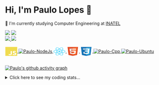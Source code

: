 <div>
  <h1> Hi, I'm Paulo Lopes 👋 </h1>
  <p>🔭 I'm currently studying Computer Engineering at <a href="https://inatel.br/home/" target="_blank">INATEL</a>
  
  </p>
  <div align="left"> 
  <a href="https://www.instagram.com/paulotc1999/" target="_blank"><img src="https://img.shields.io/badge/-Instagram-%23E4405F?style=for-the-badge&logo=instagram&logoColor=white" target="_blank"></a>
  <a href="https://www.linkedin.com/in/paulotc1999/" target="_blank"><img src="https://img.shields.io/badge/-LinkedIn-%230077B5?style=for-the-badge&logo=linkedin&logoColor=white" target="_blank"></a> 
</div>
  
</div>
<div align="left">
  <a href="https://github.com/paulotc1999">
  <img height="180em" src="https://github-readme-stats.vercel.app/api?username=paulotc1999&show_icons=true&theme=dark&include_all_commits=true&count_private=true&hide_rank=true"/>
  <img height="180em" src="https://github-readme-stats.vercel.app/api/top-langs/?username=paulotc1999&layout=compact&langs_count=9&theme=dark"/>
</div>
  
 <div style="display: inline_block"><br>
  <img align="center" alt="Paulo-Js" height="30" width="40" src="https://raw.githubusercontent.com/devicons/devicon/master/icons/javascript/javascript-plain.svg">
  <img align="center" alt="Paulo-NodeJs" height="30" width="40" src="https://cdn.jsdelivr.net/gh/devicons/devicon/icons/nodejs/nodejs-plain.svg">
  <img align="center" alt="Paulo-React" height="30" width="40" src="https://raw.githubusercontent.com/devicons/devicon/master/icons/react/react-original.svg">
  <img align="center" alt="Paulo-HTML" height="30" width="40" src="https://raw.githubusercontent.com/devicons/devicon/master/icons/html5/html5-original.svg">
  <img align="center" alt="Paulo-CSS" height="30" width="40" src="https://raw.githubusercontent.com/devicons/devicon/master/icons/css3/css3-original.svg">
  <img align="center" alt="Paulo-Cpp" height="30" width="40" src="https://cdn.jsdelivr.net/gh/devicons/devicon/icons/cplusplus/cplusplus-original.svg">
  <img align="center" alt="Paulo-Ubuntu" height="30" width="40" src="https://cdn.jsdelivr.net/gh/devicons/devicon/icons/ubuntu/ubuntu-plain.svg">
  
</div>
</a>

</br>

[![Paulo's github activity graph](https://activity-graph.herokuapp.com/graph?username=paulotc1999&theme=chartreuse-dark)](https://github.com/ashutosh00710/github-readme-activity-graph)


<div>
<details>
      <summary>Click here to see my coding stats...</summary>
      
<!--START_SECTION:waka-->
![Code Time](http://img.shields.io/badge/Code%20Time-29%20hrs%2022%20mins-blue)

![Profile Views](http://img.shields.io/badge/Profile%20Views-21-blue)

![Lines of code](https://img.shields.io/badge/From%20Hello%20World%20I%27ve%20Written-498%20Thousand%20lines%20of%20code-blue)

**I'm an Early 🐤** 

```text
🌞 Morning    97 commits     ███████████░░░░░░░░░░░░░░   44.5% 
🌆 Daytime    60 commits     ███████░░░░░░░░░░░░░░░░░░   27.52% 
🌃 Evening    60 commits     ███████░░░░░░░░░░░░░░░░░░   27.52% 
🌙 Night      1 commits      ░░░░░░░░░░░░░░░░░░░░░░░░░   0.46%

```
📅 **I'm Most Productive on Sunday** 

```text
Monday       31 commits     ███░░░░░░░░░░░░░░░░░░░░░░   14.22% 
Tuesday      36 commits     ████░░░░░░░░░░░░░░░░░░░░░   16.51% 
Wednesday    24 commits     ██░░░░░░░░░░░░░░░░░░░░░░░   11.01% 
Thursday     31 commits     ███░░░░░░░░░░░░░░░░░░░░░░   14.22% 
Friday       37 commits     ████░░░░░░░░░░░░░░░░░░░░░   16.97% 
Saturday     20 commits     ██░░░░░░░░░░░░░░░░░░░░░░░   9.17% 
Sunday       39 commits     ████░░░░░░░░░░░░░░░░░░░░░   17.89%

```


📊 **This Week I Spent My Time On** 

```text
⌚︎ Time Zone: America/Sao_Paulo

💬 Programming Languages: 
JavaScript               1 hr 3 mins         ██████████░░░░░░░░░░░░░░░   41.75% 
Docker                   42 mins             ███████░░░░░░░░░░░░░░░░░░   27.78% 
YAML                     24 mins             ████░░░░░░░░░░░░░░░░░░░░░   16.07% 
Markdown                 15 mins             ██░░░░░░░░░░░░░░░░░░░░░░░   10.39% 
Other                    3 mins              ░░░░░░░░░░░░░░░░░░░░░░░░░   2.18%

🔥 Editors: 
VS Code                  2 hrs 31 mins       █████████████████████████   100.0%

💻 Operating System: 
Linux                    2 hrs 31 mins       █████████████████████████   100.0%

```


 Last Updated on 11/02/2022 12:26:48 UTC
<!--END_SECTION:waka-->



